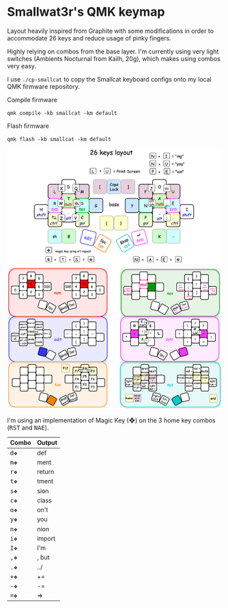 # Smallwat3r's QMK keymap

Layout heavily inspired from Graphite with some modifications in order to accommodate 26 keys and reduce usage of pinky fingers.

Highly relying on combos from the base layer. I'm currently using very light switches (Ambients Nocturnal from Kailh, 20g), which makes using combos very easy.

I use `./cp-smallcat` to copy the Smallcat keyboard configs onto my local QMK firmware repository.

Compile firmware
```
qmk compile -kb smallcat -km default 
```

Flash firmware
```
qmk flash -kb smallcat -km default 
```

![keymap](./images/keymap.png)

I'm using an implementation of Magic Key (❖) on the 3 home key combos (<kbd>R</kbd><kbd>S</kbd><kbd>T</kbd> and <kbd>N</kbd><kbd>A</kbd><kbd>E</kbd>).

| Combo                    | Output |
|--------------------------|--------|
| <kbd>d</kbd><kbd>❖</kbd> | def    |
| <kbd>m</kbd><kbd>❖</kbd> | ment   |
| <kbd>r</kbd><kbd>❖</kbd> | return |
| <kbd>t</kbd><kbd>❖</kbd> | tment  |
| <kbd>s</kbd><kbd>❖</kbd> | sion   |
| <kbd>c</kbd><kbd>❖</kbd> | class  |
| <kbd>o</kbd><kbd>❖</kbd> | on't   |
| <kbd>y</kbd><kbd>❖</kbd> | you    |
| <kbd>n</kbd><kbd>❖</kbd> | nion   |
| <kbd>i</kbd><kbd>❖</kbd> | import |
| <kbd>I</kbd><kbd>❖</kbd> | I'm    |
| <kbd>,</kbd><kbd>❖</kbd> | , but  |
| <kbd>.</kbd><kbd>❖</kbd> | ../    |
| <kbd>+</kbd><kbd>❖</kbd> | +=     |
| <kbd>-</kbd><kbd>❖</kbd> | -=     |
| <kbd>=</kbd><kbd>❖</kbd> | =>     |

